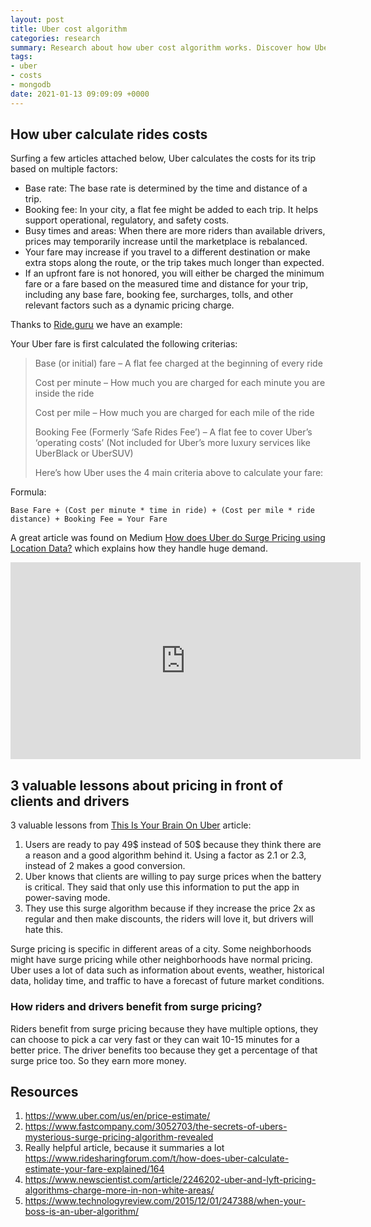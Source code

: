 ```yaml
---
layout: post
title: Uber cost algorithm
categories: research
summary: Research about how uber cost algorithm works. Discover how Uber surge pricing and benefits from hight traffic.
tags:
- uber
- costs
- mongodb
date: 2021-01-13 09:09:09 +0000
---
```

## How uber calculate rides costs
Surfing a few articles attached below, Uber calculates the costs for its trip based on multiple factors:
- Base rate: The base rate is determined by the time and distance of a trip.
- Booking fee: In your city, a flat fee might be added to each trip. It helps support operational, regulatory, and safety costs.
- Busy times and areas: When there are more riders than available drivers, prices may temporarily increase until the marketplace is rebalanced.
- Your fare may increase if you travel to a different destination or make extra stops along the route, or the trip takes much longer than expected.
- If an upfront fare is not honored, you will either be charged the minimum fare or a fare based on the measured time and distance for your trip, including any base fare, booking fee, surcharges, tolls, and other relevant factors such as a dynamic pricing charge.

Thanks to [Ride.guru](https://ride.guru/content/newsroom/how-is-my-uber-fare-calculated) we have an example:

Your Uber fare is first calculated the following criterias:
> Base (or initial) fare – A flat fee charged at the beginning of every ride
>
> Cost per minute – How much you are charged for each minute you are inside the ride
>
> Cost per mile – How much you are charged for each mile of the ride
>
> Booking Fee (Formerly ‘Safe Rides Fee’) – A flat fee to cover Uber’s ‘operating costs’ (Not included for Uber’s more luxury services like UberBlack or UberSUV)
>
> Here’s how Uber uses the 4 main criteria above to calculate your fare:

Formula:

```
Base Fare + (Cost per minute * time in ride) + (Cost per mile * ride distance) + Booking Fee = Your Fare
```

A great article was found on Medium [How does Uber do Surge Pricing using Location Data?](https://medium.com/locale-ai/how-does-uber-do-price-surge-using-location-data-cfee03415022) which explains how they handle huge demand.

<iframe width="560" height="315" src="https://www.youtube.com/embed/6JZ6yjJprok" frameborder="0" allow="accelerometer; autoplay; clipboard-write; encrypted-media; gyroscope; picture-in-picture" allowfullscreen></iframe>

## 3 valuable lessons about pricing in front of clients and drivers
3 valuable lessons from [This Is Your Brain On Uber](https://www.npr.org/2016/05/17/478266839/this-is-your-brain-on-uber?t=1610542419609) article:

1. Users are ready to pay 49$ instead of 50$ because they think there are a reason and a good algorithm behind it. Using a factor as 2.1 or 2.3, instead of 2 makes a good conversion.
2. Uber knows that clients are willing to pay surge prices when the battery is critical. They said that only use this information to put the app in power-saving mode.
3. They use this surge algorithm because if they increase the price 2x as regular and then make discounts, the riders will love it, but drivers will hate this.

Surge pricing is specific in different areas of a city. Some neighborhoods might have surge pricing while other neighborhoods have normal pricing. Uber uses a lot of data such as information about events, weather, historical data, holiday time, and traffic to have a forecast of future market conditions.

### How riders and drivers benefit from surge pricing?

Riders benefit from surge pricing because they have multiple options, they can choose to pick a car very fast or they can wait 10-15 minutes for a better price.
The driver benefits too because they get a percentage of that surge price too. So they earn more money.

## Resources
1. <https://www.uber.com/us/en/price-estimate/>
2. <https://www.fastcompany.com/3052703/the-secrets-of-ubers-mysterious-surge-pricing-algorithm-revealed>
3. Really helpful article, because it summaries a lot <https://www.ridesharingforum.com/t/how-does-uber-calculate-estimate-your-fare-explained/164>
4. <https://www.newscientist.com/article/2246202-uber-and-lyft-pricing-algorithms-charge-more-in-non-white-areas/>
5. <https://www.technologyreview.com/2015/12/01/247388/when-your-boss-is-an-uber-algorithm/>


